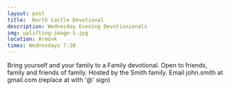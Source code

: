 ```yaml
---
layout: post
title:  North Castle Devotional
description: Wednesday Evening Devotionionals
img: uplifting-image-5.jpg
location: Armonk
times: Wednesdays 7:30
---
```

Bring yourself and your family to a Family devotional. Open to friends, family and friends of family. Hosted by the Smith family. Email john.smith at gmail.com (replace at with '@' sign)
